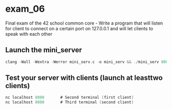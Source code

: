 # exam_06
Final exam of the 42 school common core - Write a program that will listen for client to connect on a certain port on 127.0.0.1 and will let clients to speak with each other

## Launch the mini_server
```c
clang -Wall -Wextra -Werror mini_serv.c -o mini_serv && ./mini_serv 8080	# First terminal (server)
```

## Test your server with clients (launch at leasttwo clients)
```c
nc localhost 8080		# Second terminal (first client)
nc localhost 8080		# Third terminal (second client)
```
